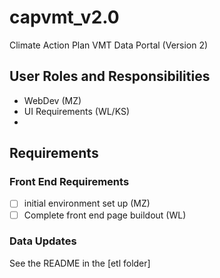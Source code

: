 # capvmt_v2.0
Climate Action Plan VMT Data Portal (Version 2)

## User Roles and Responsibilities

- WebDev (MZ)
- UI Requirements (WL/KS)
- 
## Requirements

### Front End Requirements
- [ ] initial environment set up (MZ)
- [ ] Complete front end page buildout (WL)

### Data Updates

See the README in the [etl folder]
